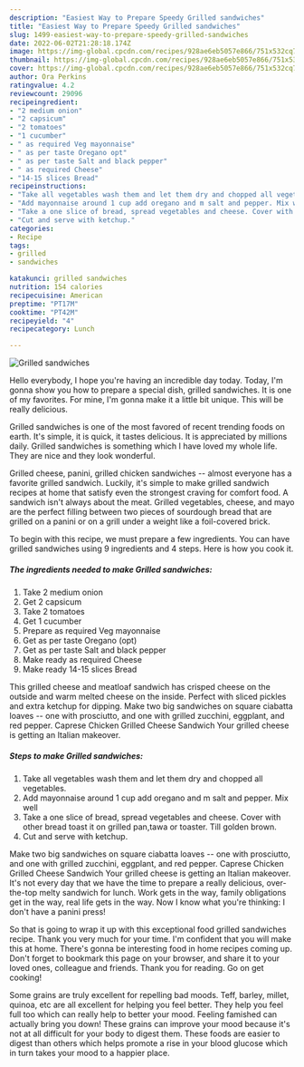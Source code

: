 ```yaml
---
description: "Easiest Way to Prepare Speedy Grilled sandwiches"
title: "Easiest Way to Prepare Speedy Grilled sandwiches"
slug: 1499-easiest-way-to-prepare-speedy-grilled-sandwiches
date: 2022-06-02T21:28:18.174Z
image: https://img-global.cpcdn.com/recipes/928ae6eb5057e866/751x532cq70/grilled-sandwiches-recipe-main-photo.jpg
thumbnail: https://img-global.cpcdn.com/recipes/928ae6eb5057e866/751x532cq70/grilled-sandwiches-recipe-main-photo.jpg
cover: https://img-global.cpcdn.com/recipes/928ae6eb5057e866/751x532cq70/grilled-sandwiches-recipe-main-photo.jpg
author: Ora Perkins
ratingvalue: 4.2
reviewcount: 29096
recipeingredient:
- "2 medium onion"
- "2 capsicum"
- "2 tomatoes"
- "1 cucumber"
- " as required Veg mayonnaise"
- " as per taste Oregano opt"
- " as per taste Salt and black pepper"
- " as required Cheese"
- "14-15 slices Bread"
recipeinstructions:
- "Take all vegetables wash them and let them dry and chopped all vegetables."
- "Add mayonnaise around 1 cup add oregano and m salt and pepper. Mix well"
- "Take a one slice of bread, spread vegetables and cheese. Cover with other bread toast it on grilled pan,tawa or toaster. Till golden brown."
- "Cut and serve with ketchup."
categories:
- Recipe
tags:
- grilled
- sandwiches

katakunci: grilled sandwiches 
nutrition: 154 calories
recipecuisine: American
preptime: "PT17M"
cooktime: "PT42M"
recipeyield: "4"
recipecategory: Lunch

---
```



![Grilled sandwiches](https://img-global.cpcdn.com/recipes/928ae6eb5057e866/751x532cq70/grilled-sandwiches-recipe-main-photo.jpg)

Hello everybody, I hope you're having an incredible day today. Today, I'm gonna show you how to prepare a special dish, grilled sandwiches. It is one of my favorites. For mine, I'm gonna make it a little bit unique. This will be really delicious.

Grilled sandwiches is one of the most favored of recent trending foods on earth. It's simple, it is quick, it tastes delicious. It is appreciated by millions daily. Grilled sandwiches is something which I have loved my whole life. They are nice and they look wonderful.

Grilled cheese, panini, grilled chicken sandwiches -- almost everyone has a favorite grilled sandwich. Luckily, it&#39;s simple to make grilled sandwich recipes at home that satisfy even the strongest craving for comfort food. A sandwich isn&#39;t always about the meat. Grilled vegetables, cheese, and mayo are the perfect filling between two pieces of sourdough bread that are grilled on a panini or on a grill under a weight like a foil-covered brick.


To begin with this recipe, we must prepare a few ingredients. You can have grilled sandwiches using 9 ingredients and 4 steps. Here is how you cook it.

<!--inarticleads1-->

##### The ingredients needed to make Grilled sandwiches:

1. Take 2 medium onion
1. Get 2 capsicum
1. Take 2 tomatoes
1. Get 1 cucumber
1. Prepare  as required Veg mayonnaise
1. Get  as per taste Oregano (opt)
1. Get  as per taste Salt and black pepper
1. Make ready  as required Cheese
1. Make ready 14-15 slices Bread


This grilled cheese and meatloaf sandwich has crisped cheese on the outside and warm melted cheese on the inside. Perfect with sliced pickles and extra ketchup for dipping. Make two big sandwiches on square ciabatta loaves -- one with prosciutto, and one with grilled zucchini, eggplant, and red pepper. Caprese Chicken Grilled Cheese Sandwich Your grilled cheese is getting an Italian makeover. 

<!--inarticleads2-->

##### Steps to make Grilled sandwiches:

1. Take all vegetables wash them and let them dry and chopped all vegetables.
1. Add mayonnaise around 1 cup add oregano and m salt and pepper. Mix well
1. Take a one slice of bread, spread vegetables and cheese. Cover with other bread toast it on grilled pan,tawa or toaster. Till golden brown.
1. Cut and serve with ketchup.


Make two big sandwiches on square ciabatta loaves -- one with prosciutto, and one with grilled zucchini, eggplant, and red pepper. Caprese Chicken Grilled Cheese Sandwich Your grilled cheese is getting an Italian makeover. It&#39;s not every day that we have the time to prepare a really delicious, over-the-top melty sandwich for lunch. Work gets in the way, family obligations get in the way, real life gets in the way. Now I know what you&#39;re thinking: I don&#39;t have a panini press! 

So that is going to wrap it up with this exceptional food grilled sandwiches recipe. Thank you very much for your time. I'm confident that you will make this at home. There's gonna be interesting food in home recipes coming up. Don't forget to bookmark this page on your browser, and share it to your loved ones, colleague and friends. Thank you for reading. Go on get cooking!

Some grains are truly excellent for repelling bad moods. Teff, barley, millet, quinoa, etc are all excellent for helping you feel better. They help you feel full too which can really help to better your mood. Feeling famished can actually bring you down! These grains can improve your mood because it's not at all difficult for your body to digest them. These foods are easier to digest than others which helps promote a rise in your blood glucose which in turn takes your mood to a happier place.
